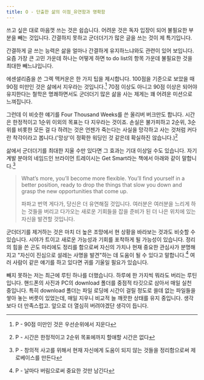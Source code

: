 ```yaml
---
title: O - 단출한 삶의 이점_유연함과 명확함
---
```


쓰고 싶은 대로 마음껏 쓰는 것은 쉽습니다. 어려운 것은 독자 입장이 되어 불필요한 부분을 빼는 것입니다. 간결하지 못하고 군더더기가 많은 글을 쓰는 것이 제 특기입니다. 

간결하게 글 쓰는 능력은 삶을 얼마나 간결하게 유지하느냐와도 관련이 있어 보입니다. 요즘 가장 큰 고민 가운데 하나는 어떻게 하면 to do list의 항목 가운데 불필요한 것을 최대한 빼느냐입니다.

에센셜리즘을 쓴 그렉 맥커운은 한 가지 팁을 제시합니다. 100점을 기준으로 보았을 때 90점 미만인 것은 삶에서 지우라는 것입니다.[^1] 70점 이상도 아니고 90점 이상은 되어야 유지한다는 철학은 명쾌하면서도 군더더기 많은 삶을 사는 제게는 꽤 어려운 미션으로 느껴집니다.

그런데 이 비슷한 얘기를 Four Thousand Weeks를 쓴 올리버 버크만도 합니다. 시간은 한정적이고 1순위 이외의 목표는 다 지우라는 것이죠. 손실은 불가피하고 2순위, 3순위를 비롯한 모든 걸 다 하려는 것은 언젠가 죽는다는 사실을 망각하고 사는 것처럼 커다란 착각이라고 봅니다.('망상'이 정확한 워딩인 것 같은데 확실하진 않습니다.)[^2]

삶에서 군더더기를 최대한 지울 수만 있다면 그 효과는 기대 이상일 수도 있습니다. 자기계발 분야의 네임드인 브라이언 트레이시는  Get Smart라는 책에서 아래와 같이 말합니다.[^3]


>What’s more, you’ll become more flexible. You’ll find yourself in a better position, ready to drop the things that slow you down and grasp the new opportunities that come up.
>
>파파고 번역
>게다가, 당신은 더 유연해질 것입니다. 여러분은 여러분을 느리게 하는 것들을 버리고 다가오는 새로운 기회들을 잡을 준비가 된 더 나은 위치에 있는 자신을 발견할 것입니다.

군더더기를 제거하는 것은 마치 더 높은 조망에서 현 상황을 바라보는 것과도 비슷할 수 있습니다. 시야가 트이고 새로운 가능성과 기회를 포착하게 될 가능성이 있습니다. 정리의 힘을 쓴 곤도 마리에도 정리를 함으로써 자신의 가치나 현재 중요한 관심사가 분명해지고 "자신이 진심으로 설레는 사명을 발견"하는 데 도움이 될 수 있다고 말합니다.[^4] 여러 사람이 같은 얘기를 하고 있다면 귀를 기울일 필요가 있습니다. 

빼지 못하는 저는 최근에 루틴 하나를 더했습니다. 하루에 한 가지씩 뭐라도 버리는 루틴입니다. 핸드폰의 사진과 PC의 download 폴더를 중점적 타깃으로 삼아서 매일 실천 중입니다. 특히 download 폴더는 파일 로딩에 시간이 걸릴 정도로 쓸데 없는 파일들을 쌓아 놓는 버릇이 있었는데, 매일 지우니 비교적 늘 깨끗한 상태를 유지 중입니다. 생각보다 더 만족스럽고. 앞으로 더 열심히 버려야겠단 생각이 듭니다.


[^1]:P - 90점 미만인 것은 우선순위에서 지운다
[^2]:P - 시간은 한정적이고 2순위 목표에까지 할애할 시간은 없다
[^3]:P - 창의적 사고를 위해서 현재 자신에게 도움이 되지 않는 것들을 정리함으로써 제로베이스를 만든다
[^4]:P - 날마다 버림으로써 중요한 것만 남긴다